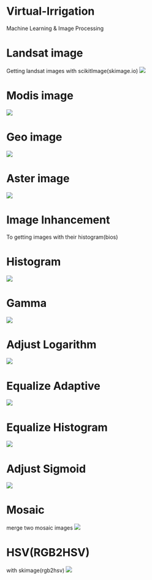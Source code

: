 # Virtual-Irrigation
Machine Learning &amp; Image Processing

# Landsat image
Getting landsat images with scikitImage(skimage.io)
![](import_image_satellite/images/landsat.png)

# Modis image 
![](import_image_satellite/images/Modis.png)

# Geo image
![](import_image_satellite/images/GEO.png)

# Aster image
![](import_image_satellite/images/aster2.png)

# Image Inhancement
To getting images with their histogram(bios)

# Histogram
![](image_inhancement/images/Histogram.png)

# Gamma
![](image_inhancement/images/gamma.png)

# Adjust Logarithm
![](image_inhancement/images/lod_adj.png)

# Equalize Adaptive
![](image_inhancement/images/eq_adaptive.png)

# Equalize Histogram
![](image_inhancement/images/eql_hist.png)

# Adjust Sigmoid
![](image_inhancement/images/adj_sigmoid.png)

# Mosaic
merge two mosaic images
![](mosaic_file/images/resualt.png)

# HSV(RGB2HSV)
with skimage(rgb2hsv)
![](hsv/images/hsv_images.png)
